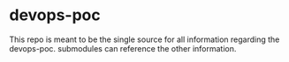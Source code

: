 # devops-poc

This repo is meant to be the single source for all information regarding the devops-poc. submodules can reference the other information.

